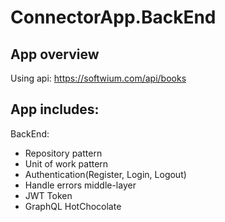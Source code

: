 # ConnectorApp.BackEnd

## App overview
Using api: https://softwium.com/api/books 

## App includes:</br>
BackEnd: </br>
- Repository pattern
- Unit of work pattern
- Authentication(Register, Login, Logout)
- Handle errors middle-layer
- JWT Token
- GraphQL HotChocolate </br>

